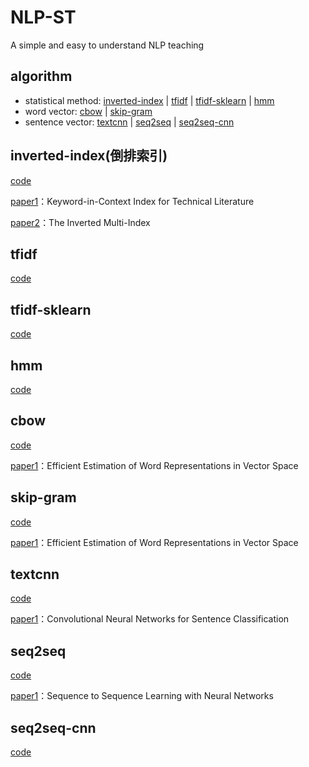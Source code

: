 # NLP-ST

A simple and easy to understand NLP teaching

## algorithm

- statistical method: [inverted-index](#para1) | [tfidf](#para2) | [tfidf-sklearn](#para3) | [hmm](#para4)
- word vector: [cbow](#para5) | [skip-gram](#para6)
- sentence vector: [textcnn](#para7) | [seq2seq](#para8) | [seq2seq-cnn](#para9)

## <a id="para1"/>inverted-index(倒排索引)

[code](https://github.com/1837669410/NLP-ST/blob/main/inverted-index.py)

[paper1](https://github.com/1837669410/NLP-ST/blob/main/paper/Keyword-in-Context%20index%20for%20Technical%20Literature.pdf)：Keyword-in-Context Index for Technical Literature

[paper2](https://github.com/1837669410/NLP-ST/blob/main/paper/The%20Inverted%20Multi-Index.pdf)：The Inverted Multi-Index

## <a id="para2"/>tfidf

[code](https://github.com/1837669410/NLP-ST/blob/main/tf-idf.py)

## <a id="para3"/>tfidf-sklearn

[code](https://github.com/1837669410/NLP-ST/blob/main/tf-idf-sklearn.py)

## <a id="para4"/>hmm

[code](https://github.com/1837669410/NLP-ST/blob/main/hmm.py)

## <a id="para5"/>cbow

[code](https://github.com/1837669410/NLP-ST/blob/main/cbow.py)

[paper1](https://github.com/1837669410/NLP-ST/blob/main/paper/Efficient%20Estimation%20of%20Word%20Representations%20in%20Vector%20Space.pdf)：Efficient Estimation of Word Representations in Vector Space

## <a id="para6"/>skip-gram

[code](https://github.com/1837669410/NLP-ST/blob/main/skip-gram.py)

[paper1](https://github.com/1837669410/NLP-ST/blob/main/paper/Efficient%20Estimation%20of%20Word%20Representations%20in%20Vector%20Space.pdf)：Efficient Estimation of Word Representations in Vector Space

## <a id="para7">textcnn

[code](https://github.com/1837669410/NLP-ST/blob/main/textcnn.py)

[paper1](https://github.com/1837669410/NLP-ST/blob/main/paper/Convolutional%20Neural%20Networks%20for%20Sentence%20Classification.pdf)：Convolutional Neural Networks for Sentence Classification

## <a id="para8">seq2seq

[code](https://github.com/1837669410/NLP-ST/blob/main/seq2seq.py)

[paper1](https://github.com/1837669410/NLP-ST/blob/main/paper/Sequence%20to%20Sequence%20Learning%20with%20Neural%20Networks.pdf)：Sequence to Sequence Learning with Neural Networks

## <a id="para9">seq2seq-cnn

[code](https://github.com/1837669410/NLP-ST/blob/main/seq2seq-cnn.py)



